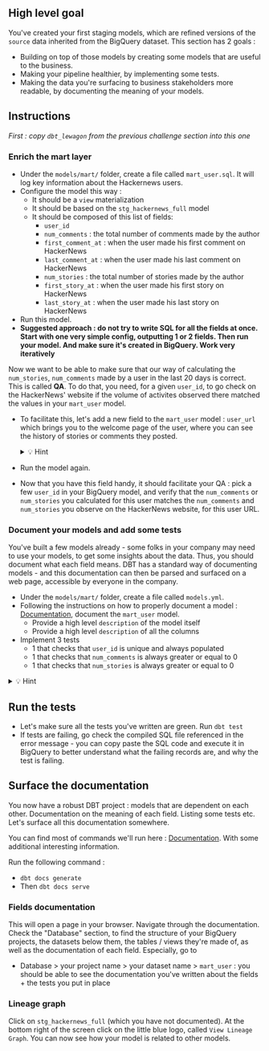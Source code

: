 ## High level goal

You've created your first staging models, which are refined versions of the `source` data inherited from the BigQuery dataset. This section has 2 goals :
- Building on top of those models by creating some models that are useful to the business.
- Making your pipeline healthier, by implementing some tests.
- Making the data you're surfacing to business stakeholders more readable, by documenting the meaning of your models.

## Instructions

_First : copy `dbt_lewagon` from the previous challenge section into this one_

### Enrich the mart layer

- Under the `models/mart/` folder, create a file called `mart_user.sql`. It will log key information about the Hackernews users.
- Configure the model this way :
  - It should be a `view` materialization
  - It should be based on the `stg_hackernews_full` model
  - It should be composed of this list of fields:
    - `user_id`
    - `num_comments` : the total number of comments made by the author
    - `first_comment_at` : when the user made his first comment on HackerNews
    - `last_comment_at` :  when the user made his last comment on HackerNews
    - `num_stories` :  the total number of stories made by the author
    - `first_story_at` :  when the user made his first story on HackerNews
    - `last_story_at` : when the user made his last story on HackerNews
- Run this model.
- **Suggested approach : do not try to write SQL for all the fields at once. Start with one very simple config, outputting 1 or 2 fields. Then run your model. And make sure it's created in BigQuery. Work very iteratively**

Now we want to be able to make sure that our way of calculating the `num_stories`, `num_comments` made by a user in the last 20 days is correct. This is called **QA**. To do that, you need, for a given `user_id`, to go check on the HackerNews' website if the volume of activites observed there matched the values in your `mart_user` model.
- To facilitate this, let's add a new field to the `mart_user` model : `user_url` which brings you to the welcome page of the user, where you can see the history of stories or comments they posted.

  <details>
  <summary markdown='span'>💡 Hint</summary>
    This URL looks something like this : `https://news.ycombinator.com/user?id=`
  </details>

- Run the model again.
- Now that you have this field handy, it should facilitate your QA : pick a few `user_id` in your BigQuery model, and verify that the `num_comments` or `num_stories` you calculated for this user matches the `num_comments` and `num_stories` you observe on the HackerNews website, for this user URL.

### Document your models and add some tests

You've built a few models already - some folks in your company may need to use your models, to get some insights about the data. Thus, you should document what each field means. DBT has a standard way of documenting models - and this documentation can then be parsed and surfaced on a web page, accessible by everyone in the company.

- Under the  `models/mart/` folder, create a file called `models.yml`.
- Following the instructions on how to properly document a model : [Documentation](https://docs.getdbt.com/docs/building-a-dbt-project/documentation), document the `mart_user` model.
  - Provide a high level `description` of the model itself
  - Provide a high level `description` of all the columns
- Implement 3 tests
  - 1 that checks that `user_id` is unique and always populated
  - 1 that checks that `num_comments` is always greater or equal to 0
  - 1 that checks that `num_stories` is always greater or equal to 0

 <details>
  <summary markdown='span'>💡 Hint</summary>
    For the "always greater or equal to 0", check on the internet : you will need to install a DBT package that enables you to very simply configure this type of test : [dbt_utils](https://hub.getdbt.com/dbt-labs/dbt_utils/0.1.7/). Install the 0.8.6 version. You'll need to create a `packages.yml` file at the same level as the `dbt_project.yml` file.
  </details>


## Run the tests

- Let's make sure all the tests you've written are green. Run `dbt test`
- If tests are failing, go check the compiled SQL file referenced in the error message - you can copy paste the SQL code and execute it in BigQuery to better understand what the failing records are, and why the test is failing.


## Surface the documentation

You now have a robust DBT project : models that are dependent on each other. Documentation on the meaning of each field. Listing some tests etc. Let's surface all this documentation somewhere.

You can find most of commands we'll run here : [Documentation](https://docs.getdbt.com/reference/commands/cmd-docs). With some additional interesting information.

Run the following command :

- `dbt docs generate`
- Then `dbt docs serve`

### Fields documentation

This will open a page in your browser. Navigate through the documentation. Check the "Database" section, to find the structure of your BigQuery projects, the datasets below them, the tables / views they're made of, as well as the documentation of each field. Especially, go to
- Database > your project name > your dataset name > `mart_user` : you should be able to see the documentation you've written about the fields + the tests you put in place


### Lineage graph

Click on `stg_hackernews_full` (which you have not documented). At the bottom right of the screen click on the little blue logo, called `View Lineage Graph`. You can now see how your model is related to other models.
